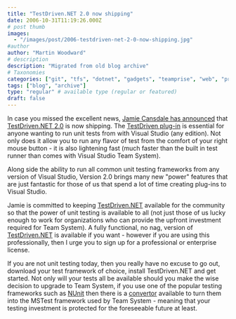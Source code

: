 ```yaml
---
title: "TestDriven.NET 2.0 now shipping"
date: 2006-10-31T11:19:26.000Z
# post thumb
images:
  - "/images/post/2006-testdriven-net-2-0-now-shipping.jpg"
#author
author: "Martin Woodward"
# description
description: "Migrated from old blog archive"
# Taxonomies
categories: ["git", "tfs", "dotnet", "gadgets", "teamprise", "web", "programming"]
tags: ["blog", "archive"]
type: "regular" # available type (regular or featured)
draft: false
---
```

In case you missed the excellent news, [Jamie Cansdale has announced](http://weblogs.asp.net/nunitaddin/archive/2006/10/30/TestDriven.NET-2.0.aspx) that [TestDriven.NET 2.0](http://www.testdriven.net/default.aspx) is now shipping.  The [TestDriven plug-in](http://www.testdriven.net/default.aspx) is essential for anyone wanting to run unit tests from with Visual Studio (any edition).  Not only does it allow you to run any flavor of test from the comfort of your right mouse button - it is also lightening fast (much faster than the built in test runner than comes with Visual Studio Team System). 

Along side the ability to run all common unit testing frameworks from any version of Visual Studio, Version 2.0 brings many new "power" features that are just fantastic for those of us that spend a lot of time creating plug-ins to Visual Studio. 

Jamie is committed to keeping [TestDriven.NET](http://www.testdriven.net/default.aspx) available for the community so that the power of unit testing is available to all (not just those of us lucky enough to work for organizations who can provide the upfront investment required for Team System).  A fully functional, no nag, version of [TestDriven.NET](http://www.testdriven.net/default.aspx) is available if you want - however if you are using this professionally, then I urge you to sign up for a professional or enterprise license. 

If you are not unit testing today, then you really have no excuse to go out, download your test framework of choice, install TestDriven.NET and get started.  Not only will your tests all be available should you make the wise decision to upgrade to Team System, if you use one of the popular testing frameworks such as [NUnit](http://www.nunit.org/) then there is a [convertor](http://www.gotdotnet.com/workspaces/workspace.aspx?id=91936c5e-461f-4027-bdba-8a46f52fefdb) available to turn them into the MSTest framework used by Team System - meaning that your testing investment is protected for the foreseeable future at least.